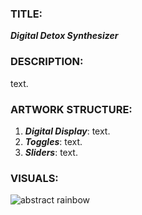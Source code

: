 ### TITLE: 
***Digital Detox Synthesizer***

### DESCRIPTION:

text.

### ARTWORK STRUCTURE:
1) ***Digital Display***: 
text.
2) ***Toggles***: 
text. 
3) ***Sliders***: 
text.

### VISUALS:

![abstract rainbow](https://github.com/filippopresti/Portfolio/assets/85188811/8a6dfdfa-bad6-4c5a-a756-16426515e8eb)
